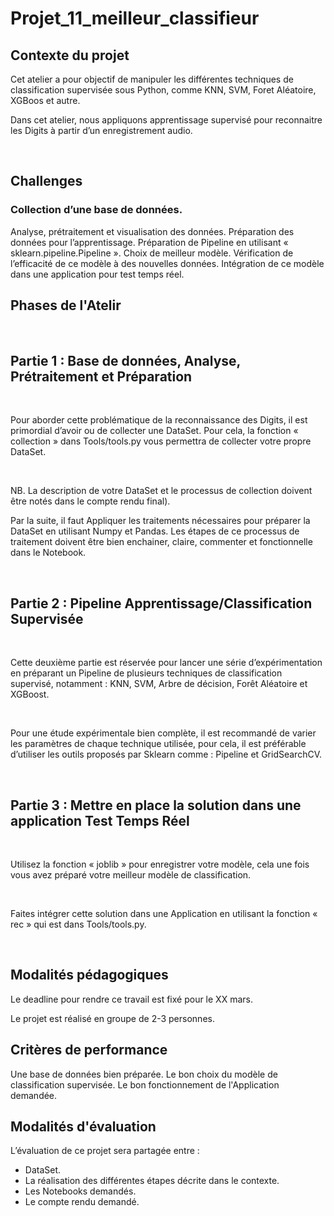 # Projet_11_meilleur_classifieur

## Contexte du projet
Cet atelier a pour objectif de manipuler les différentes techniques de classification supervisée sous Python, comme KNN, SVM, Foret Aléatoire, XGBoos et autre.

Dans cet atelier, nous appliquons apprentissage supervisé pour reconnaitre les Digits à partir d’un enregistrement audio.

​

## Challenges

###  Collection d’une base de données.
Analyse, prétraitement et visualisation des données.
Préparation des données pour l’apprentissage.
Préparation de Pipeline en utilisant « sklearn.pipeline.Pipeline ».
Choix de meilleur modèle.
Vérification de l’efficacité de ce modèle à des nouvelles données.
Intégration de ce modèle dans une application pour test temps réel.
​

## Phases de l'Atelir

​

## Partie 1 : Base de données, Analyse, Prétraitement et Préparation

​

Pour aborder cette problématique de la reconnaissance des Digits, il est primordial d’avoir ou de collecter une DataSet. Pour cela, la fonction « collection » dans Tools/tools.py vous permettra de collecter votre propre DataSet.

​

NB. La description de votre DataSet et le processus de collection doivent être notés dans le compte rendu final).

Par la suite, il faut Appliquer les traitements nécessaires pour préparer la DataSet en utilisant Numpy et Pandas. Les étapes de ce processus de traitement doivent être bien enchainer, claire, commenter et fonctionnelle dans le Notebook.

​

## Partie 2 : Pipeline Apprentissage/Classification Supervisée

​

Cette deuxième partie est réservée pour lancer une série d’expérimentation en préparant un Pipeline de plusieurs techniques de classification supervisé, notamment : KNN, SVM, Arbre de décision, Forêt Aléatoire et XGBoost.

​

Pour une étude expérimentale bien complète, il est recommandé de varier les paramètres de chaque technique utilisée, pour cela, il est préférable d’utiliser les outils proposés par Sklearn comme : Pipeline et GridSearchCV.

​

## Partie 3 : Mettre en place la solution dans une application Test Temps Réel

​

Utilisez la fonction « joblib » pour enregistrer votre modèle, cela une fois vous avez préparé votre meilleur modèle de classification.

​

Faites intégrer cette solution dans une Application en utilisant la fonction « rec » qui est dans Tools/tools.py.

​

## Modalités pédagogiques
Le deadline pour rendre ce travail est fixé pour le XX mars.

Le projet est réalisé en groupe de 2-3 personnes.

## Critères de performance
Une base de données bien préparée.
Le bon choix du modèle de classification supervisée.
Le bon fonctionnement de l'Application demandée.

## Modalités d'évaluation
L’évaluation de ce projet sera partagée entre :
- DataSet.
- La réalisation des différentes étapes décrite dans le contexte.
- Les Notebooks demandés.
- Le compte rendu demandé.
